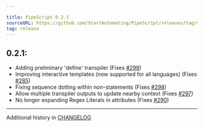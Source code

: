```yaml
---

title: PipeScript 0.2.1
sourceURL: https://github.com/StartAutomating/PipeScript/releases/tag/v0.2.1
tag: release
---
```

## 0.2.1:

* Adding preliminary 'define' transpiler (Fixes [#299](https://github.com/StartAutomating/PipeScript/issues/299))
* Improving interactive templates (now supported for all languages) (Fixes [#285](https://github.com/StartAutomating/PipeScript/issues/285))
* Fixing sequence dotting within non-statements (Fixes [#298](https://github.com/StartAutomating/PipeScript/issues/298))
* Allow multiple transpiler outputs to update nearby context (Fixes [#297](https://github.com/StartAutomating/PipeScript/issues/297))
* No longer expanding Regex Literals in attributes (Fixes [#290](https://github.com/StartAutomating/PipeScript/issues/290))

---
            
Additional history in [CHANGELOG](https://pipescript.start-automating.com/CHANGELOG)
